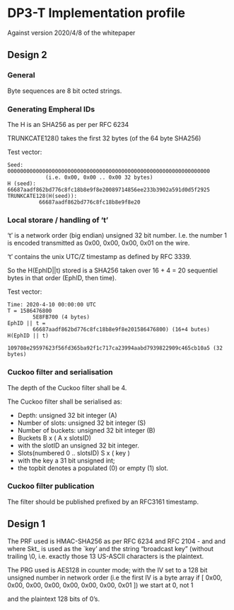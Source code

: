 # DP3-T Implementation profile 
Against version 2020/4/8 of the whitepaper

## Design 2

### General

Byte sequences are 8 bit octed strings.

### Generating Empheral IDs

The H is an SHA256 as per per RFC 6234

TRUNKCATE128() takes the first 32 bytes (of the 64 byte SHA256)

Test vector:
 
    Seed:     0000000000000000000000000000000000000000000000000000000000000000 
    			(i.e. 0x00, 0x00 .. 0x00 32 bytes)
    H (seed): 66687aadf862bd776c8fc18b8e9f8e20089714856ee233b3902a591d0d5f2925
    TRUNKCATE128(H(seed)): 
              66687aadf862bd776c8fc18b8e9f8e20

### Local storare / handling of ‘t’

‘t’ is a network order (big endian) unsigned 32 bit number. I.e. the number 1 is encoded transmitted as 0x00, 0x00, 0x00, 0x01 on the wire.

‘t’ contains the unix UTC/Z timestamp as defined by RFC 3339.

So the H(EphID||t) stored is a SHA256 taken over 16 + 4 = 20 sequentiel bytes in that order (EphID, then time).

Test vector:

	Time: 2020-4-10 00:00:00 UTC
	T = 1586476800 
	        5E8FB700 (4 bytes)
	EphID || t = 
	        66687aadf862bd776c8fc18b8e9f8e201586476800) (16+4 butes)
	H(EphID || t)
	        109708e29597623f56fd365ba92f1c717ca23994aabd7939822909c465cb10a5 (32 bytes)

### Cuckoo filter and serialisation

The depth of the Cuckoo filter shall be 4.

The Cuckoo filter shall be serialised as:

- Depth:			unsigned 32 bit integer (A)
- Number of slots: 	unsigned 32 bit integer (S)
- Number of buckets:	unsigned 32 bit integer (B)
 - Buckets B x ( A x slotsID)
- with the slotID an unsigned 32 bit integer. 
- Slots(numbered 0 .. slotsID) 	S x ( key )
 - with the key a 31 bit  unsigned int;
 - the topbit denotes a populated (0) or empty (1) slot.

### Cuckoo filter publication

The filter should be published prefixed by an RFC3161 timestamp. 




## Design 1

The PRF used is HMAC-SHA256 as per RFC 6234 and RFC 2104 - and and where Skt_ is used as the `key’ and the string  “broadcast key” (without trailing \0, i.e. exactly those 13 US-ASCII characters is the plaintext.

The PRG used is AES128 in counter mode; with the IV set to a 128 bit unsigned number in network order (i.e the first IV is a byte array if [  0x00, 0x00, 0x00, 0x00, 0x00, 0x00, 0x00, 0x01 ]) we start at 0, not 1

and the plaintext 128 bits of 0’s.



